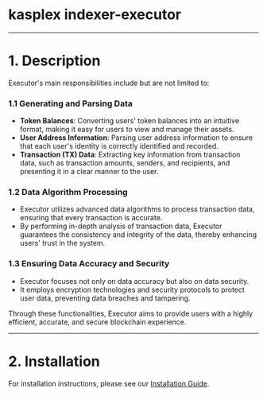 # kasplex indexer-executor

***

# 1. Description
Executor's main responsibilities include but are not limited to:

### 1.1 Generating and Parsing Data

- **Token Balances**: Converting users' token balances into an intuitive format, making it easy for users to view and manage their assets.
- **User Address Information**: Parsing user address information to ensure that each user's identity is correctly identified and recorded.
- **Transaction (TX) Data**: Extracting key information from transaction data, such as transaction amounts, senders, and recipients, and presenting it in a clear manner to the user.

### 1.2 Data Algorithm Processing

- Executor utilizes advanced data algorithms to process transaction data, ensuring that every transaction is accurate.
- By performing in-depth analysis of transaction data, Executor guarantees the consistency and integrity of the data, thereby enhancing users' trust in the system.

### 1.3 Ensuring Data Accuracy and Security

- Executor focuses not only on data accuracy but also on data security.
- It employs encryption technologies and security protocols to protect user data, preventing data breaches and tampering.

Through these functionalities, Executor aims to provide users with a highly efficient, accurate, and secure blockchain experience.

***

# 2. Installation
For installation instructions, please see our [Installation Guide](INSTALLATION.md).